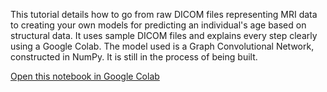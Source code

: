 This tutorial details how to go from raw DICOM files representing MRI data to creating your own models for predicting an individual's age based on structural data.  It uses sample DICOM files and explains every step clearly using a Google Colab. The model used is a Graph Convolutional Network, constructed in NumPy. It is still in the process of being built.


[Open this notebook in Google Colab](https://colab.research.google.com/github/SamAndTheSun/sMRI_BrainAge_GCN_Tutorial/blob/main/main.ipynb#scrollTo=OgwqGbiig1o1)
